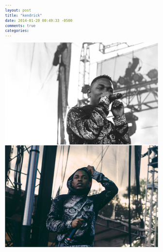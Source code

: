 ```yaml
---
layout: post
title: "kendrick"
date: 2014-01-20 00:49:33 -0500
comments: true
categories: 
---
```

![xx](/images/kendrick.jpg)
![xx](/images/kendrick2.jpg)